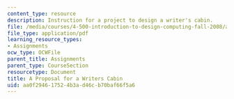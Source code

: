```yaml
---
content_type: resource
description: Instruction for a project to design a writer's cabin.
file: /media/courses/4-500-introduction-to-design-computing-fall-2008/aa0f294617524b3ad46cb70baf66f5a6_final_project.pdf
file_type: application/pdf
learning_resource_types:
- Assignments
ocw_type: OCWFile
parent_title: Assignments
parent_type: CourseSection
resourcetype: Document
title: A Proposal for a Writers Cabin
uid: aa0f2946-1752-4b3a-d46c-b70baf66f5a6
---
```

